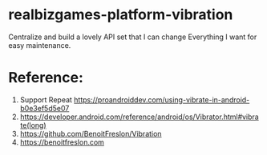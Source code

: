 # realbizgames-platform-vibration
Centralize and build a lovely API set that I can change Everything I want for easy maintenance.

# Reference:
1. Support Repeat https://proandroiddev.com/using-vibrate-in-android-b0e3ef5d5e07
2. https://developer.android.com/reference/android/os/Vibrator.html#vibrate(long)
3. https://github.com/BenoitFreslon/Vibration
4. https://benoitfreslon.com

